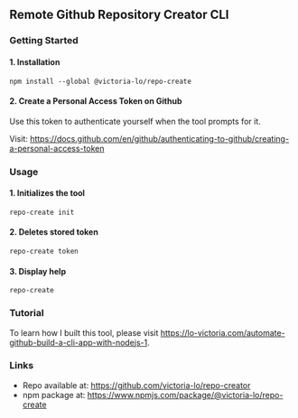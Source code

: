 ## Remote Github Repository Creator CLI
### Getting Started
#### 1. Installation
```
npm install --global @victoria-lo/repo-create
```
#### 2. Create a Personal Access Token on Github

Use this token to authenticate yourself when the tool prompts for it.

Visit: https://docs.github.com/en/github/authenticating-to-github/creating-a-personal-access-token


### Usage
#### 1. Initializes the tool
```
repo-create init
```
#### 2. Deletes stored token
```
repo-create token
```
#### 3. Display help
```
repo-create
```
### Tutorial
To learn how I built this tool, please visit https://lo-victoria.com/automate-github-build-a-cli-app-with-nodejs-1.

### Links
- Repo available at: https://github.com/victoria-lo/repo-creator
- npm package at: https://www.npmjs.com/package/@victoria-lo/repo-create
